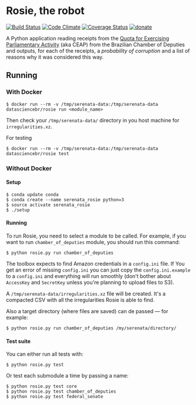 # Rosie, the robot

[![Build Status](https://travis-ci.org/datasciencebr/rosie.svg?branch=master)](https://travis-ci.org/datasciencebr/rosie)
[![Code Climate](https://codeclimate.com/github/datasciencebr/rosie/badges/gpa.svg)](https://codeclimate.com/github/datasciencebr/rosie)
[![Coverage Status](https://coveralls.io/repos/github/datasciencebr/rosie/badge.svg?branch=master)](https://coveralls.io/github/datasciencebr/rosie?branch=master)
[![donate](https://img.shields.io/badge/donate-apoia.se-EB4A3B.svg)](https://apoia.se/serenata)

A Python application reading receipts from the [Quota for Exercising Parliamentary Activity](https://github.com/datasciencebr/serenata-de-amor/blob/master/CONTRIBUTING.md#more-about-the-quota-for-exercising-parliamentary-activity-ceap) (aka CEAP) from the Brazilian Chamber of Deputies and outputs, for each of the receipts, a _probability of corruption_ and a list of reasons why it was considered this way.

## Running

### With Docker

```console
$ docker run --rm -v /tmp/serenata-data:/tmp/serenata-data datasciencebr/rosie run <module_name>
```

Then check your `/tmp/serenata-data/` directory in you host machine for `irregularities.xz`.

For testing

```console
$ docker run --rm -v /tmp/serenata-data:/tmp/serenata-data datasciencebr/rosie test
```

### Without Docker

#### Setup

```console
$ conda update conda
$ conda create --name serenata_rosie python=3
$ source activate serenata_rosie
$ ./setup
```

#### Running

To run Rosie, you need to select a module to be called.
For example, if you want to run `chamber_of_deputies` module, you should run this command:

```console
$ python rosie.py run chamber_of_deputies
```

The toolbox expects to find Amazon credentials in a `config.ini` file. If You get an error of missing `config.ini` you can just copy the `config.ini.example` to a `config.ini` and everything will run smoothly (don't bother about `AccessKey` and `SecretKey` unless you're planning to upload files to S3).

A `/tmp/serenata-data/irregularities.xz` file will be created. It's a compacted CSV with all the irregularities Rosie is able to find.

Also a target directory (where files are saved) can de passed — for example:

```console
$ python rosie.py run chamber_of_deputies /my/serenata/directory/
```

#### Test suite

You can either run all tests with:
```console
$ python rosie.py test
```

Or test each submodule a time by passing a name:
```console
$ python rosie.py test core
$ python rosie.py test chamber_of_deputies
$ python rosie.py test federal_senate
```
